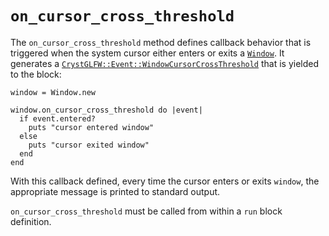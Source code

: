 # `on_cursor_cross_threshold`

The `on_cursor_cross_threshold` method defines callback behavior that is triggered when the system cursor either enters or exits a [`Window`](/deep-dive/window.md). It generates a [`CrystGLFW::Event::WindowCursorCrossThreshold`](/deep-dive/events/windowcursorcrossthreshold.md) that is yielded to the block:

```crystal
window = Window.new

window.on_cursor_cross_threshold do |event|
  if event.entered?
    puts "cursor entered window"
  else
    puts "cursor exited window"
  end
end
```

With this callback defined, every time the cursor enters or exits `window`, the appropriate message is printed to standard output.

`on_cursor_cross_threshold` must be called from within a `run` block definition.